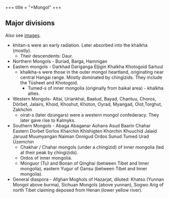 +++
title = "+Mongol"
+++

## Major divisions
Also see [images](images/).

- khitan-s were an early radiation. Later absorbed into the khalkha (mostly).
  - Their descendents: Daur.
- Northern Mongols - Buriad, Barga, Hamnigan
- Eastern mongols - Darkhad Dariganga Eljigin Khalkha Khotogoid Sartuul
  - khalkha-s were those in the outer mongol heartland, originating near central Hangai range. Mostly dominated by chingizids. They include the Tüsheet and Khotogoid.
    - Tumed-s of inner mongolia (originally from baikal area) - khalkha allies.
- Western Mongols- Altai, Uriankhai, Baatud, Bayad, Chantuu, Choros, Dörbet, Jalairs, Khoid, Khoshut, Khoton, Oyrad, Myangad, Olot,Torghut, Zakhchin
  - oirat-s (later dzungars) were a western mongol confederacy. They later gave rise to Kalmyks.
- Southern Mongols - Abaga Abaganar Aohans Asud Baarin Chahar Eastern Dorbet Gorlos Kharchin Khishigten Khorchin Khuuchid Jalaid Jaruud Muumyangan Naiman Onnigud Ordos Sunud Tumed Urad Üzemchin
  - Chakhar / Chahar mongols (under a chingizid) of inner mongolia (led at their peak by chingizids).
  - Ordos of inner mongolia.
  - Monguor (Tu) and Bonan of Qinghai (between Tibet and Inner mongolia), eastern Yugur of Gansu (between Tibet and Inner mongolia).
- General diaspora - Afghan Moghols of Hazarjat, diluted: Khatso (Yunnan Mongol above burma), Sichuan Mongols (above yunnan), Sogwo Arig of north Tibet claiming deposed from Henan (lower yellow river).
